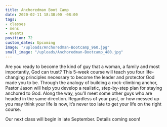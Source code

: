 ```yaml
---
title: Anchoredman Boot Camp
date: 2020-02-11 18:30:00 -08:00
tags:
- classes
- mens
- events
position: 72
custom_dates: Upcoming
image: "/uploads/Anchoredman-Bootcamp_960.jpg"
small_image: "/uploads/Anchoredman-Bootcamp_480.jpg"
---
```


Are you ready to become the kind of guy that a woman, a family and most importantly, God can trust? This 5-week course will teach you four life-changing principles necessary to become the leader and protector God made you to be. Through the analogy of building a rock-climbing anchor, Pastor Jason will help you develop a realistic, step-by-step plan for staying anchored to God. Along the way, you’ll meet some other guys who are headed in the same direction. Regardless of your past, or how messed up you may think your life is now, it’s never too late to get your life on the right course. 

Our next class will begin in late September.  Details coming soon!